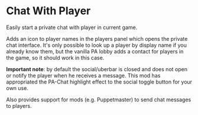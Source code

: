 # Chat With Player

Easily start a private chat with player in current game.

Adds an icon to player names in the players panel which opens the private chat interface.  It's only possible to look up a player by display name if you already know them, but the vanilla PA lobby adds a contact for players in the game, so it should work in this case.

**Important note**: by default the social/uberbar is closed and does not open or notify the player when he receives a message.  This mod has appropriated the PA-Chat highlight effect to the social toggle button for your own use.

Also provides support for mods (e.g. Puppetmaster) to send chat messages to players.
